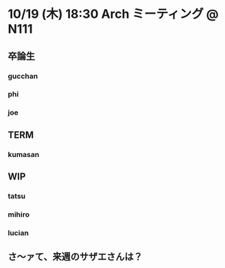 # 10/19 (木) 18:30 Arch ミーティング @ N111

## 卒論生
### gucchan

### phi

### joe

## TERM
### kumasan

## WIP
### tatsu
### mihiro
### lucian

## さ〜ァて、来週のサザエさんは？
